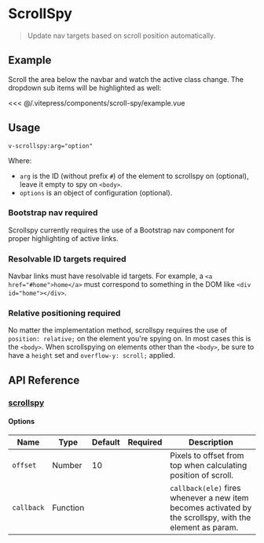 # ScrollSpy

> Update nav targets based on scroll position automatically.

## Example

Scroll the area below the navbar and watch the active class change. The dropdown sub items will be highlighted as well:

<scroll-spy-example/>

<<< @/.vitepress/components/scroll-spy/example.vue

## Usage

```
v-scrollspy:arg="option"
```

Where:

* `arg` is the ID (without prefix `#`) of the element to scrollspy on (optional), leave it empty to spy on `<body>`.
* `options` is an object of configuration (optional).

### Bootstrap nav required

Scrollspy currently requires the use of a Bootstrap nav component for proper highlighting of active links.

### Resolvable ID targets required

Navbar links must have resolvable id targets. For example, a `<a href="#home">home</a>` must correspond to something in the DOM like `<div id="home"></div>`.

### Relative positioning required

No matter the implementation method, scrollspy requires the use of `position: relative;` on the element you're spying on. In most cases this is the `<body>`. When scrollspying on elements other than the `<body>`, be sure to have a `height` set and `overflow-y: scroll;` applied.

## API Reference

### [scrollspy](https://github.com/uiv-lib/uiv/blob/1.x/src/directives/scrollspy/scrollspy.js)

#### Options

Name             | Type       | Default      | Required | Description
---------------- | ---------- | ------------ | -------- | -----------------------
`offset`         | Number     | 10           |          | Pixels to offset from top when calculating position of scroll.
`callback`       | Function   |              |          | `callback(ele)` fires whenever a new item becomes activated by the scrollspy, with the element as param.
